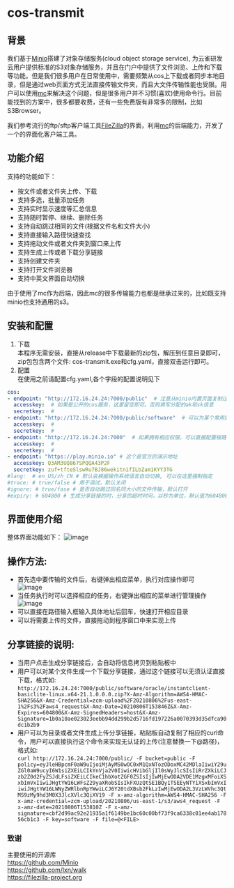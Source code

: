 # cos-transmit

## 背景
我们基于[Minio](https://github.com/minio/)搭建了对象存储服务(cloud object storage service), 为云雀研发云用户提供标准的S3对象存储服务，并且在门户中提供了文件浏览、上传和下载等功能。但是我们很多用户在日常使用中，需要频繁从cos上下载或者同步本地目录，但是通过web页面方式无法直接传输文件夹，而且大文件传输性能也受限。用户可以使用[mc](https://github.com/minio/mc/)来解决这个问题，但是很多用户并不习惯(喜欢)使用命令行。目前能找到的方案中，很多都要收费，还有一些免费版有非常多的限制，比如S3Browser。

我们参考流行的ftp/sftp客户端工具[FileZilla](https://filezilla-project.org)的界面，利用[mc](https://github.com/minio/mc/)的后端能力，开发了一个的界面化客户端工具。

## 功能介绍
支持的功能如下：
- 按文件或者文件夹上传、下载
- 支持多选，批量添加任务
- 支持实时显示速度等汇总信息
- 支持随时暂停、继续、删除任务
- 支持自动跳过相同的文件(根据文件名和文件大小)
- 支持直接输入路径快速查找
- 支持拖动文件或者文件夹到窗口来上传
- 支持生成上传或者下载分享链接
- 支持创建文件夹
- 支持打开文件浏览器
- 支持中英文界面自动切换

由于使用了mc作为后端，因此mc的很多传输能力也都是继承过来的，比如既支持minio也支持通用的s3。

## 安装和配置
1. 下载  
本程序无需安装，直接从release中下载最新的zip包，解压到任意目录即可，zip包包含两个文件: cos-transmit.exe和cfg.yaml，直接双击运行即可。
3. 配置  
在使用之前请配置cfg.yaml,各个字段的配置说明见下
```yaml
cos:
- endpoint: "http://172.16.24.24:7000/public"  # 注意从minio内置页面复制过来的地址会是http://172.16.24.24:7000/minio/public，需要去掉中间的minio后配置到这里
  accesskey:  # 如果是公开的cos服务，这里留空即可。否则填写分配的ak和sk信息
  secretkey:  #
- endpoint: "http://172.16.24.24:7000/public/software"  # 可以为某个常用的cos地址配置一个单独的cos服务，比如这个点击后可以直接打开public这个bucket的software目录
  accesskey:  # 
  secretkey:  #
- endpoint: "http://172.16.24.24:7000"  # 如果拥有相应权限，可以直接配置根路径，访问所有bucket
  accesskey:  # 
  secretkey:  #
- endpoint: "https://play.minio.io" # 这个是官方的演示地址
  accesskey: Q3AM3UQ867SPQQA43P2F
  secretkey: zuf+tfteSlswRu7BJ86wekitnifILbZam1KYY3TG
#lang:  # en_US/zh_CN # 默认会根据操作系统语言自动切换, 可以在这里强制指定
#trace: # true/false # 用于调试，默认关闭
#ignore: # true/fase # 是否自动跳过同名同大小的文件传输，默认打开
#expiry: # 604800 # 生成分享链接的时，分享的超时时间，以秒为单位，默认值为604800，即7天
```

## 界面使用介绍

整体界面功能如下：
![image](https://user-images.githubusercontent.com/11539396/127418865-91380348-06aa-4f60-916e-a12585702cbd.png)

## 操作方法:
- 首先选中要传输的文件后，右键弹出相应菜单，执行对应操作即可  
![image](https://user-images.githubusercontent.com/11539396/127419740-662349d4-fd1c-4b6c-93da-3b5c623f4448.png)
- 当任务执行时可以选择相应的任务，右键弹出相应的菜单进行管理操作  
![image](https://user-images.githubusercontent.com/11539396/127420226-60443f89-bc59-4f8d-b586-428d70116f45.png)
- 可以直接在路径输入框输入具体地址后回车，快速打开相应目录
- 可以将需要上传的文件，直接拖动到程序窗口中来实现上传 

## 分享链接的说明:
- 当用户点击生成分享链接后，会自动将信息拷贝到粘贴板中
- 用户可以对某个文件生成一个下载分享链接，通过这个链接可以无须认证直接下载，格式如:  
`http://172.16.24.24:7000/public/software/oracle/instantclient-basiclite-linux.x64-21.1.0.0.0.zip?X-Amz-Algorithm=AWS4-HMAC-SHA256&X-Amz-Credential=zcm-upload%2F20210806%2Fus-east-1%2Fs3%2Faws4_request&X-Amz-Date=20210806T153846Z&X-Amz-Expires=604800&X-Amz-SignedHeaders=host&X-Amz-Signature=1b0a10ae023023eebb94dd299b2d5716fd197226a0070393d35dfca90dc1b2b9`
- 用户可以为目录或者文件生成上传分享链接，粘贴板自动复制了相应的curl命令，用户可以直接执行这个命令来实现无认证的上传(注意替换一下@<FILE>路径)，格式如:  
`curl http://172.16.24.24:7000/public/ -F bucket=public -F policy=eyJleHBpcmF0aW9uIjoiMjAyMS0wOC0xM1QxNTozODoxMC42MDlaIiwiY29uZGl0aW9ucyI6W1siZXEiLCIkYnVja2V0IiwicHVibGljIl0sWyJlcSIsIiRrZXkiLCJzb2Z0d2FyZSJdLFsiZXEiLCIkeC1hbXotZGF0ZSIsIjIwMjEwODA2VDE1MzgxMFoiXSxbImVxIiwiJHgtYW16LWFsZ29yaXRobSIsIkFXUzQtSE1BQy1TSEEyNTYiXSxbImVxIiwiJHgtYW16LWNyZWRlbnRpYWwiLCJ6Y20tdXBsb2FkLzIwMjEwODA2L3VzLWVhc3QtMS9zMy9hd3M0X3JlcXVlc3QiXV19 -F x-amz-algorithm=AWS4-HMAC-SHA256 -F x-amz-credential=zcm-upload/20210806/us-east-1/s3/aws4_request -F x-amz-date=20210806T153810Z -F x-amz-signature=cbf2d99ac92e21935a1f6149be1bc60c00bf73f9ca6338c01ee4ab17856cb1c3 -F key=software -F file=@<FILE>`


### 致谢 
主要使用的开源库  
https://github.com/Minio  
https://github.com/lxn/walk  
https://filezilla-project.org
